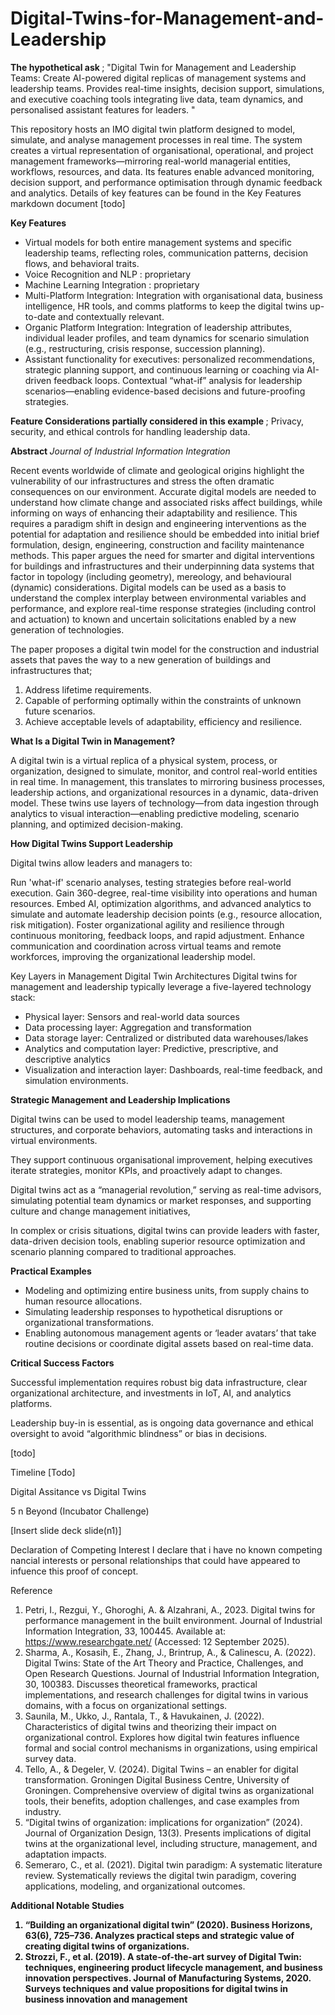 # Digital-Twins-for-Management-and-Leadership

<b> The hypothetical ask </b> ; "Digital Twin for Management and Leadership Teams: Create AI-powered digital replicas of management systems and leadership teams. Provides real-time insights, decision support, simulations, and executive coaching tools integrating live data, team dynamics, and personalised assistant features for leaders. "


This repository hosts an IMO digital twin platform designed to model, simulate, and analyse management processes in real time. The system creates a virtual representation of organisational, operational, and project management frameworks—mirroring real-world managerial entities, workflows, resources, and data. Its features enable advanced monitoring, decision support, and performance optimisation through dynamic feedback and analytics. Details of key features can be found in the Key Features markdown document [todo]


<b> Key Features </b>

- Virtual models for both entire management systems and specific leadership teams, reflecting roles, communication patterns, decision flows, and behavioral traits.
- Voice Recognition and NLP : proprietary 
- Machine Learning Integration : proprietary 
- Multi-Platform Integration:  Integration with organisational data, business intelligence, HR tools, and comms platforms to keep the digital twins up-to-date and contextually relevant.
- Organic Platform Integration: Integration of leadership attributes, individual leader profiles, and team dynamics for scenario simulation (e.g., restructuring, crisis response, succession planning).
- Assistant functionality for executives: personalized recommendations, strategic planning support, and continuous learning or coaching via AI-driven feedback loops.
Contextual “what-if” analysis for leadership scenarios—enabling evidence-based decisions and future-proofing strategies.

<b> Feature Considerations partially considered in this example  </b> ; 
Privacy, security, and ethical controls for handling leadership data.

<b> Abstract </b>
<i> Journal of Industrial Information Integration </i>

Recent events worldwide of climate and geological origins highlight the vulnerability of our infrastructures and stress the often dramatic consequences on our environment. Accurate digital models are needed to understand how climate change and associated risks affect buildings, while informing on ways of enhancing their adaptability and resilience. This requires a paradigm shift in design and engineering interventions as the potential for adaptation and resilience should be embedded into initial brief formulation, design, engineering, construction and facility maintenance methods. This paper argues the need for smarter and digital interventions for buildings and infrastructures and their underpinning data systems that factor in topology (including geometry), mereology, and behavioural (dynamic) considerations. Digital models can be used as a basis to understand the complex interplay between environmental variables and performance, and explore real-time response strategies (including control and actuation) to known and uncertain solicitations enabled by a new generation of technologies.

The paper proposes a digital twin model for the construction and industrial assets that paves the way to
a new generation of buildings and infrastructures that;

1. Address lifetime requirements.
2. Capable of performing optimally within the constraints of unknown future scenarios. 
3. Achieve acceptable levels of adaptability, efficiency and resilience.

<b> What Is a Digital Twin in Management? </b>

A digital twin is a virtual replica of a physical system, process, or organization, designed to simulate, monitor, and control real-world entities in real time. In management, this translates to mirroring business processes, leadership actions, and organizational resources in a dynamic, data-driven model. These twins use layers of technology—from data ingestion through analytics to visual interaction—enabling predictive modeling, scenario planning, and optimized decision-making.

<b> How Digital Twins Support Leadership </b>

Digital twins allow leaders and managers to:

Run 'what-if' scenario analyses, testing strategies before real-world execution.
Gain 360-degree, real-time visibility into operations and human resources.
Embed AI, optimization algorithms, and advanced analytics to simulate and automate leadership decision points (e.g., resource allocation, risk mitigation).
Foster organizational agility and resilience through continuous monitoring, feedback loops, and rapid adjustment.
Enhance communication and coordination across virtual teams and remote workforces, improving the organizational leadership model.

Key Layers in Management Digital Twin Architectures
Digital twins for management and leadership typically leverage a five-layered technology stack:

- Physical layer: Sensors and real-world data sources
- Data processing layer: Aggregation and transformation
- Data storage layer: Centralized or distributed data warehouses/lakes
- Analytics and computation layer: Predictive, prescriptive, and descriptive analytics
- Visualization and interaction layer: Dashboards, real-time feedback, and simulation environments.

<b> Strategic Management and Leadership Implications </b>

Digital twins can be used to model leadership teams, management structures, and corporate behaviors, automating tasks and interactions in virtual environments.

They support continuous organisational improvement, helping executives iterate strategies, monitor KPIs, and proactively adapt to changes.

Digital twins act as a “managerial revolution,” serving as real-time advisors, simulating potential team dynamics or market responses, and supporting culture and change management initiatives,

In complex or crisis situations, digital twins can provide leaders with faster, data-driven decision tools, enabling superior resource optimization and scenario planning compared to traditional approaches.

<b> Practical Examples </b>

- Modeling and optimizing entire business units, from supply chains to human resource allocations.
- Simulating leadership responses to hypothetical disruptions or organizational transformations.
- Enabling autonomous management agents or ‘leader avatars’ that take routine decisions or coordinate digital assets based on real-time data.

<b> Critical Success Factors </b>

Successful implementation requires robust big data infrastructure, clear organizational architecture, and investments in IoT, AI, and analytics platforms.

Leadership buy-in is essential, as is ongoing data governance and ethical oversight to avoid “algorithmic blindness” or bias in decisions.


[todo]

Timeline [Todo]

Digital Assitance vs Digital Twins 


5 n Beyond (Incubator Challenge) 

[Insert slide deck slide(n1)] 

Declaration of Competing Interest I  declare that i have no known competing nancial interests or personal relationships that could have appeared to infuence this proof of concept. 

Reference

1. Petri, I., Rezgui, Y., Ghoroghi, A. & Alzahrani, A., 2023. Digital twins for performance management in the built environment. Journal of Industrial Information Integration, 33, 100445. Available at: https://www.researchgate.net/ (Accessed: 12 September 2025).
2. Sharma, A., Kosasih, E., Zhang, J., Brintrup, A., & Calinescu, A. (2022). Digital Twins: State of the Art Theory and Practice, Challenges, and Open Research Questions. Journal of Industrial Information Integration, 30, 100383.
Discusses theoretical frameworks, practical implementations, and research challenges for digital twins in various domains, with a focus on organizational settings.
3. Saunila, M., Ukko, J., Rantala, T., & Havukainen, J. (2022). Characteristics of digital twins and theorizing their impact on organizational control.
Explores how digital twin features influence formal and social control mechanisms in organizations, using empirical survey data.
4. Tello, A., & Degeler, V. (2024). Digital Twins – an enabler for digital transformation. Groningen Digital Business Centre, University of Groningen.
Comprehensive overview of digital twins as organizational tools, their benefits, adoption challenges, and case examples from industry.
5. “Digital twins of organization: implications for organization” (2024). Journal of Organization Design, 13(3).
Presents implications of digital twins at the organizational level, including structure, management, and adaptation impacts.
6. Semeraro, C., et al. (2021). Digital twin paradigm: A systematic literature review.
Systematically reviews the digital twin paradigm, covering applications, modeling, and organizational outcomes.

<b> Additional Notable Studies <b/>

1. “Building an organizational digital twin” (2020). Business Horizons, 63(6), 725–736.
Analyzes practical steps and strategic value of creating digital twins of organizations.
2. Strozzi, F., et al. (2019). A state-of-the-art survey of Digital Twin: techniques, engineering product lifecycle management, and business innovation perspectives. Journal of Manufacturing Systems, 2020.
Surveys techniques and value propositions for digital twins in business innovation and management


